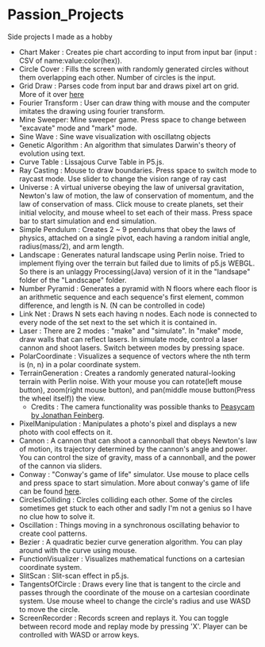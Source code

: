 # Passion_Projects
Side projects I made as a hobby

- Chart Maker : Creates pie chart according to input from input bar (input : CSV of name:value:color(hex)).
- Circle Cover : Fills the screen with randomly generated circles without them overlapping each other. Number of circles is the input.
- Grid Draw : Parses code from input bar and draws pixel art on grid. More of it over [here](https://github.com/MilkBomb11/GridDraw)
- Fourier Transform : User can draw thing with mouse and the computer imitates the drawing using fourier transform.
- Mine Sweeper: Mine sweeper game. Press space to change between "excavate" mode and "mark" mode.
- Sine Wave : Sine wave visualization with oscillatng objects
- Genetic Algorithm : An algorithm that simulates Darwin's theory of evolution using text.
- Curve Table : Lissajous Curve Table in P5.js.
- Ray Casting : Mouse to draw boundaries. Press space to switch mode to raycast mode. Use slider to change the vision range of ray cast
- Universe : A virtual universe obeying the law of universal gravitation, Newton's law of motion, the law of conservation of momentum, and the law of conservation of mass. Click mouse to create planets, set their initial velocity, and mouse wheel to set each of their mass. Press space bar to start simulation and end simulation.
- Simple Pendulum : Creates 2 ~ 9 pendulums that obey the laws of physics, attached on a single pivot, each having a random initial angle, radius(mass/2), and arm length.
- Landscape : Generates natural landscape using Perlin noise. Tried to implement flying over the terrain but failed due to limits of p5.js WEBGL. So there is an unlaggy Processing(Java) version of it in the "landsape" folder of the "Landscape" folder.
- Number Pyramid : Generates a pyramid with N floors where each floor is an arithmetic sequence and each sequence's first element, common difference, and length is N. (N can be controlled in code)
- Link Net : Draws N sets each having n nodes. Each node is connected to every node of the set next to the set which it is contained in.
- Laser : There are 2 modes : "make" and "simulate". In "make" mode, draw walls that can reflect lasers. In simulate mode, control a laser cannon and shoot lasers. Switch between modes by pressing space.
- PolarCoordinate : Visualizes a sequence of vectors where the nth term is (n, n) in a polar coordinate system.
- TerrainGeneration : Creates a randomly generated natural-looking terrain with Perlin noise. With your mouse you can rotate(left mouse button), zoom(right mouse button), and pan(middle mouse button(Press the wheel itself)) the view.
  - Credits : The camera functionality was possible thanks to [Peasycam by Jonathan Feinberg](http://mrfeinberg.com/peasycam/).
- PixelManipulation : Manipulates a photo's pixel and displays a new photo with cool effects on it.
- Cannon : A cannon that can shoot a cannonball that obeys Newton's law of motion, its trajectory determined by the cannon's angle and power. You can control the size of gravity, mass of a cannonball, and the power of the cannon via sliders.
- Conway : "Conway's game of life" simulator. Use mouse to place cells and press space to start simulation. More about conway's game of life can be found [here](https://en.wikipedia.org/wiki/Conway%27s_Game_of_Life).
- CirclesColliding : Circles colliding each other. Some of the circles sometimes get stuck to each other and sadly I'm not a genius so I have no clue how to solve it.
- Oscillation : Things moving in a synchronous oscillating behavior to create cool patterns.
- Bezier : A quadratic bezier curve generation algorithm. You can play around with the curve using mouse.
- FunctionVisualizer : Visualizes mathematical functions on a cartesian coordinate system.
- SlitScan : Slit-scan effect in p5.js.
- TangentsOfCircle : Draws every line that is tangent to the circle and passes through the coordinate of the mouse on a cartesian coordinate system. Use mouse wheel to change the circle's radius and use WASD to move the circle.
- ScreenRecorder : Records screen and replays it. You can toggle between record mode and replay mode by pressing 'X'. Player can be controlled with WASD or arrow keys.
